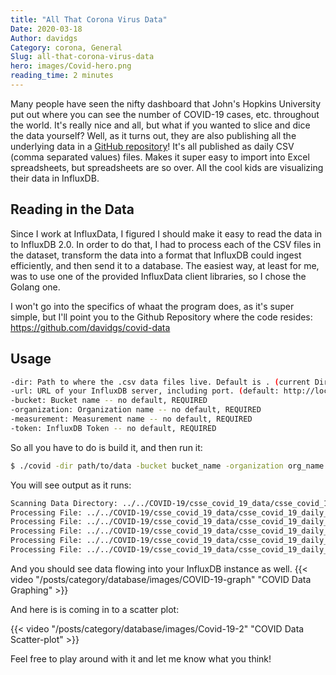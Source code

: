 ```yaml
---
title: "All That Corona Virus Data"
Date: 2020-03-18
Author: davidgs
Category: corona, General
Slug: all-that-corona-virus-data
hero: images/Covid-hero.png
reading_time: 2 minutes
---
```


Many people have seen the nifty dashboard that John's Hopkins University put out where you can see the number of COVID-19 cases, etc. throughout the world. It's really nice and all, but what if you wanted to slice and dice the data yourself? Well, as it turns out, they are also publishing all the underlying data in a [GitHub repository](https://github.com/CSSEGISandData/COVID-19)! It's all published as daily CSV (comma separated values) files. Makes it super easy to import into Excel spreadsheets, but spreadsheets are so over. All the cool kids are visualizing their data in InfluxDB.

## Reading in the Data

Since I work at InfluxData, I figured I should make it easy to read the data in to InfluxDB 2.0. In order to do that, I had to process each of the CSV files in the dataset, transform the data into a format that InfluxDB could ingest efficiently, and then send it to a database. The easiest way, at least for me, was to use one of the provided InfluxData client libraries, so I chose the Golang one.

I won't go into the specifics of whaat the program does, as it's super simple, but I'll point you to the Github Repository where the code resides: <https://github.com/davidgs/covid-data>

## Usage

```bash
-dir: Path to where the .csv data files live. Default is . (current Directory)
-url: URL of your InfluxDB server, including port. (default: http://localhos:9999)
-bucket: Bucket name -- no default, REQUIRED
-organization: Organization name -- no default, REQUIRED
-measurement: Measurement name -- no default, REQUIRED
-token: InfluxDB Token -- no default, REQUIRED
```

So all you have to do is build it, and then run it:

```bash
$ ./covid -dir path/to/data -bucket bucket_name -organization org_name -measurement measure_name -url http://your.server.com:9999 -token yourToken
```

You will see output as it runs:

```bash
Scanning Data Directory: ../../COVID-19/csse_covid_19_data/csse_covid_19_daily_reports
Processing File: ../../COVID-19/csse_covid_19_data/csse_covid_19_daily_reports/01-22-2020.csv
Processing File: ../../COVID-19/csse_covid_19_data/csse_covid_19_daily_reports/01-23-2020.csv
Processing File: ../../COVID-19/csse_covid_19_data/csse_covid_19_daily_reports/01-24-2020.csv
Processing File: ../../COVID-19/csse_covid_19_data/csse_covid_19_daily_reports/01-25-2020.csv
Processing File: ../../COVID-19/csse_covid_19_data/csse_covid_19_daily_reports/01-26-2020.csv
```

And you should see data flowing into your InfluxDB instance as well.
{{< video "/posts/category/database/images/COVID-19-graph" "COVID Data Graphing" >}}

And here is is coming in to a scatter plot:

{{< video "/posts/category/database/images/Covid-19-2" "COVID Data Scatter-plot" >}}

Feel free to play around with it and let me know what you think!
